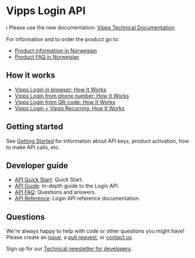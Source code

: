 <!-- START_METADATA
---
title: Introduction
sidebar_position: 1
hide_table_of_contents: true
pagination_next: null
pagination_prev: null
---
END_METADATA -->

# Vipps Login API

<!-- START_COMMENT -->

ℹ️ Please use the new documentation:
[Vipps Technical Documentation](https://vippsas.github.io/vipps-developer-docs/).

<!-- END_COMMENT -->

For information and to order the product go to:

* [Product information in Norwegian](https://www.vipps.no/produkter-og-tjenester/bedrift/innlogging-og-identifisering/logg-inn-med-vipps/)
* [Product FAQ in Norwegian](https://vipps.no/hjelp/vipps/vipps-logg-inn)

## How it works

* [Vipps Login in browser: How It Works](./vipps-login-api-howitworks.md)
* [Vipps Login from phone number: How It Works](./vipps-login-from-phone-number-api-howitworks.md)
* [Vipps Login from QR-code: How It Works](vipps-login-from-QR-api-howitworks.md)
* [Vipps Login + Vipps Recurring: How It Works](vipps-login-recurring-howitworks.md)

## Getting started

See
[Getting Started](https://vippsas.github.io/vipps-developer-docs/docs/vipps-developers/vipps-getting-started)
for information about API keys, product activation, how to make API calls, etc.


## Developer guide

* [API Quick Start](vipps-login-api-quick-start.md): Quick Start.
* [API Guide](vipps-login-api.md): In-depth guide to the Login API.
* [API FAQ](vipps-login-api-faq.md): Questions and answers.
* [API Reference](https://vippsas.github.io/vipps-developer-docs/api/login): Login API reference documentation.

## Questions

We're always happy to help with code or other questions you might have!
Please create an [issue](https://github.com/vippsas/vipps-login-api/issues),
a [pull request](https://github.com/vippsas/vipps-login-api/pulls),
or [contact us](https://vippsas.github.io/vipps-developer-docs/docs/vipps-developers/contact).

Sign up for our [Technical newsletter for developers](https://vippsas.github.io/vipps-developer-docs/docs/vipps-developers/newsletters).
